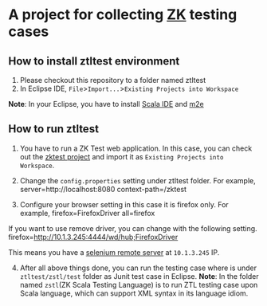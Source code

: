 A project for collecting [ZK](http://www.zkoss.org/) testing cases
=========================================

How to install ztltest environment
----------------------------------

1. Please checkout this repository to a folder named ztltest
2. In Eclipse IDE, `File`>`Import...`>`Existing Projects into Workspace`

**Note**: In your Eclipse, you have to install [Scala IDE](http://www.scala-ide.org/) and [m2e](http://eclipse.org/m2e/)

How to run ztltest
------------------

1. You have to run a ZK Test web application. In this case, you can check out the [zktest project](https://github.com/zkoss/zk/tree/master/zktest) and import it as `Existing Projects into Workspace`.
2. Change the `config.properties` setting under ztltest folder.
For example,
	server=http://localhost:8080
	context-path=/zktest
	
3. Configure your browser setting in this case it is firefox only.
For example,
	firefox=FirefoxDriver
	all=firefox

If you want to use remove driver, you can change with the following setting.
	firefox=http://10.1.3.245:4444/wd/hub;FirefoxDriver
	
This means you have a [selenium remote server](http://code.google.com/p/selenium/downloads/list) at `10.1.3.245` IP.

4. After all above things done, you can run the testing case where is under `ztltest/zstl/test` folder as Junit test case in Eclipse.
**Note**: In the folder named `zstl`(ZK Scala Testing Language) is to run ZTL testing case upon Scala language, which can support XML syntax in its language idiom.